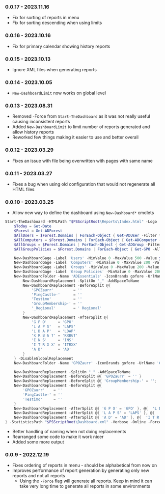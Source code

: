 ﻿### 0.0.17 - 2023.11.16
- Fix for sorting of reports in menu
- Fix for sorting descending when using limits

### 0.0.16 - 2023.10.16
- Fix for primary calendar showing history reports

### 0.0.15 - 2023.10.13
- Ignore XML files when generating reports

### 0.0.14 - 2023.10.05
- `New-DashboardLimit` now works on global level

### 0.0.13 - 2023.08.31
- Removed -Force from `Start-TheDashboard` as it was not really useful causing inconsistent reports
- Added `New-DashboardLimit` to limit number of reports generated and allow history reports
- Reworked few things making it easier to use and better overall

### 0.0.12 - 2023.03.29
- Fixes an issue with file being overwritten with pages with same name

### 0.0.11 - 2023.03.27
- Fixes a bug when using old configuration that would not regenerate all HTML files

### 0.0.10 - 2023.03.25
- Allow new way to define the dashboard using `New-Dashboard*` cmdlets

```powershell
Start-TheDashboard -HTMLPath "$PSScriptRoot\Reports\Index.html" -Logo 'https://evotec.xyz/wp-content/uploads/2021/04/Logo-evotec-bb.png' -ShowHTML {
    $Today = Get-Date
    $Forest = Get-ADForest
    $AllUsers = $Forest.Domains | ForEach-Object { Get-ADUser -Filter * -Properties 'DistinguishedName' -Server $_ }
    $AllComputers = $Forest.Domains | ForEach-Object { Get-ADComputer -Filter * -Properties 'DistinguishedName' -Server $_ }
    $AllGroups = $Forest.Domains | ForEach-Object { Get-ADGroup -Filter * -Server $_ }
    $AllGroupPolicies = $Forest.Domains | ForEach-Object { Get-GPO -All -Domain $_ }

    New-DashboardGage -Label 'Users' -MinValue 0 -MaxValue 500 -Value $AllUsers.Count -Date $Today
    New-DashboardGage -Label 'Computers' -MinValue 0 -MaxValue 200 -Value $AllComputers.Count -Date $Today
    New-DashboardGage -Label 'Groups' -MinValue 0 -MaxValue 200 -Value $AllGroups.Count -Date $Today
    New-DashboardGage -Label 'Group Policies' -MinValue 0 -MaxValue 200 -Value $AllGroupPolicies.Count -Date $Today
    New-DashboardFolder -Name 'ADEssentials' -IconBrands gofore -UrlName 'ADEssentials' -Path $PSScriptRoot\Reports\ADEssentials {
        New-DashboardReplacement -SplitOn "_" -AddSpaceToName
        New-DashboardReplacement -BeforeSplit @{
            'GPOZaurr'         = ''
            'PingCastle-'      = ''
            'Testimo'          = ''
            'GroupMembership-' = ''
            '_Regional'        = ' Regional'
        }
        New-DashboardReplacement -AfterSplit @{
            'G P O'     = 'GPO'
            'L A P S'   = 'LAPS'
            'L D A P'   = 'LDAP'
            'K R B G T' = 'KRBGT'
            'I N S'     = 'INS'
            'I T R X X' = 'ITRXX'
            'A D'       = 'AD'
        }
    } -DisableGlobalReplacement
    New-DashboardFolder -Name 'GPOZaurr' -IconBrands gofore -UrlName 'GPOzaurr' -Path $PSScriptRoot\Reports\GPOZaurr

    New-DashboardReplacement -SplitOn "_" -AddSpaceToName
    New-DashboardReplacement -BeforeSplit @{ 'GPOZaurr' = '' }
    New-DashboardReplacement -BeforeSplit @{ 'GroupMembership-' = ''; '_Regional' = ' Regional' }
    New-DashboardReplacement -BeforeSplit @{
        'GPOZaurr'    = ''
        'PingCastle-' = ''
        'Testimo'     = ''
    }
    New-DashboardReplacement -AfterSplit @{ 'G P O' = 'GPO' }, @{  'L D A P' = 'LDAP' }
    New-DashboardReplacement -AfterSplit @{ 'L A P S' = 'LAPS' }, @{  'K R B G T' = 'KRBGT' }
    New-DashboardReplacement -AfterSplit @{ 'A D' = 'AD' }, @{  'I T R X X' = 'ITRXX' }, @{  'I N S' = 'INS' }
} -StatisticsPath "$PSScriptRoot\Dashboard.xml" -Verbose -Online -Force
```

- Better handling of naming when not doing replacements
- Rearranged some code to make it work nicer
- Added some more output

### 0.0.9 - 2022.12.19
- Fixes ordering of reports in menu - should be alphabetical from now on
- Improves performance of report generation by generating only new reports and not all reports
  - Using the `-Force` flag will generate all reports. Keep in mind it can take very long time to generate all reports in some environments